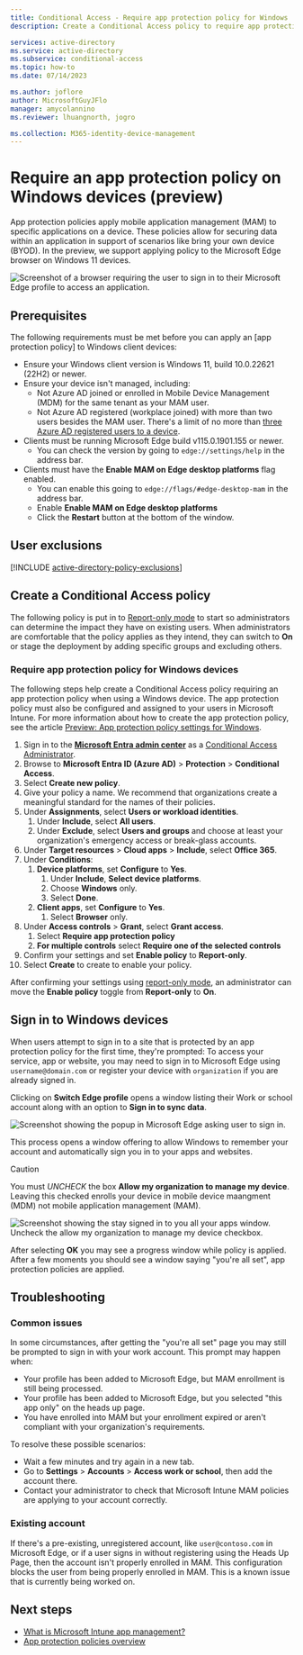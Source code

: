 ```yaml
---
title: Conditional Access - Require app protection policy for Windows
description: Create a Conditional Access policy to require app protection policy for Windows.

services: active-directory
ms.service: active-directory
ms.subservice: conditional-access
ms.topic: how-to
ms.date: 07/14/2023

ms.author: joflore
author: MicrosoftGuyJFlo
manager: amycolannino
ms.reviewer: lhuangnorth, jogro

ms.collection: M365-identity-device-management
---
```

# Require an app protection policy on Windows devices (preview)

App protection policies apply mobile application management (MAM) to specific applications on a device. These policies allow for securing data within an application in support of scenarios like bring your own device (BYOD). In the preview, we support applying policy to the Microsoft Edge browser on Windows 11 devices.

![Screenshot of a browser requiring the user to sign in to their Microsoft Edge profile to access an application.](./media/how-to-app-protection-policy-windows/browser-sign-in-with-edge-profile.png)

## Prerequisites

The following requirements must be met before you can apply an [app protection policy] to Windows client devices:

- Ensure your Windows client version is Windows 11, build 10.0.22621 (22H2) or newer.
- Ensure your device isn't managed, including:
   - Not Azure AD joined or enrolled in Mobile Device Management (MDM) for the same tenant
as your MAM user.
   - Not Azure AD registered (workplace joined) with more than two users besides the MAM user. There's a limit of no more than [three Azure AD registered users to a device](../devices/faq.yml#i-can-t-add-more-than-3-azure-ad-user-accounts-under-the-same-user-session-on-a-windows-10-11-device--why).
- Clients must be running Microsoft Edge build v115.0.1901.155 or newer.
   - You can check the version by going to `edge://settings/help` in the address bar.
- Clients must have the **Enable MAM on Edge desktop platforms** flag enabled.
   - You can enable this going to `edge://flags/#edge-desktop-mam` in the address bar.
   - Enable **Enable MAM on Edge desktop platforms**
   - Click the **Restart** button at the bottom of the window.

## User exclusions
[!INCLUDE [active-directory-policy-exclusions](../../../includes/active-directory-policy-exclude-user.md)]

## Create a Conditional Access policy

The following policy is put in to [Report-only mode](howto-conditional-access-insights-reporting.md) to start so administrators can determine the impact they have on existing users. When administrators are comfortable that the policy applies as they intend, they can switch to **On** or stage the deployment by adding specific groups and excluding others.

### Require app protection policy for Windows devices

The following steps help create a Conditional Access policy requiring an app protection policy when using a Windows device. The app protection policy must also be configured and assigned to your users in Microsoft Intune. For more information about how to create the app protection policy, see the article [Preview: App protection policy settings for Windows](/mem/intune/apps/app-protection-policy-settings-windows).

1. Sign in to the **[Microsoft Entra admin center](https://entra.microsoft.com)** as a [Conditional Access Administrator](../roles/permissions-reference.md#conditional-access-administrator).
1. Browse to **Microsoft Entra ID (Azure AD)** > **Protection** > **Conditional Access**.
1. Select **Create new policy**.
1. Give your policy a name. We recommend that organizations create a meaningful standard for the names of their policies.
1. Under **Assignments**, select **Users or workload identities**.
   1. Under **Include**, select **All users**.
   1. Under **Exclude**, select **Users and groups** and choose at least your organization's emergency access or break-glass accounts.
1. Under **Target resources** > **Cloud apps** > **Include**, select **Office 365**.
1. Under **Conditions**:
   1. **Device platforms**, set **Configure** to **Yes**.
      1. Under **Include**, **Select device platforms**.
      1. Choose **Windows** only.
      1. Select **Done**.
   1. **Client apps**, set **Configure** to **Yes**. 
      1. Select **Browser** only.
1. Under **Access controls** > **Grant**, select **Grant access**.
   1. Select **Require app protection policy**
   1. **For multiple controls** select **Require one of the selected controls**
1. Confirm your settings and set **Enable policy** to **Report-only**.
1. Select **Create** to create to enable your policy.

After confirming your settings using [report-only mode](howto-conditional-access-insights-reporting.md), an administrator can move the **Enable policy** toggle from **Report-only** to **On**.

## Sign in to Windows devices

When users attempt to sign in to a site that is protected by an app protection policy for the first time, they're prompted: To access your service, app or website, you may need to sign in to Microsoft Edge using `username@domain.com` or register your device with `organization` if you are already signed in.

Clicking on **Switch Edge profile** opens a window listing their Work or school account along with an option to **Sign in to sync data**.

   ![Screenshot showing the popup in Microsoft Edge asking user to sign in.](./media/how-to-app-protection-policy-windows/browser-sign-in-continue-with-work-or-school-account.png)

This process opens a window offering to allow Windows to remember your account and automatically sign you in to your apps and websites. 

> [!CAUTION]
> You must *UNCHECK* the box **Allow my organization to manage my device**. Leaving this checked enrolls your device in mobile device maangment (MDM) not mobile application management (MAM).

![Screenshot showing the stay signed in to you all your apps window. Uncheck the allow my organization to manage my device checkbox.](./media/how-to-app-protection-policy-windows/stay-signed-in-to-all-your-apps.png)

After selecting **OK** you may see a progress window while policy is applied. After a few moments you should see a window saying "you're all set", app protection policies are applied.

## Troubleshooting

### Common issues

In some circumstances, after getting the "you're all set" page you may still be prompted to sign in with your work account. This prompt may happen when: 

- Your profile has been added to Microsoft Edge, but MAM enrollment is still being processed.
- Your profile has been added to Microsoft Edge, but you selected "this app only" on the heads up page.
- You have enrolled into MAM but your enrollment expired or aren't compliant with your organization's requirements.

To resolve these possible scenarios:

- Wait a few minutes and try again in a new tab.
- Go to **Settings** > **Accounts** > **Access work or school**, then add the account there.
- Contact your administrator to check that Microsoft Intune MAM policies are applying to your account correctly.

### Existing account

If there's a pre-existing, unregistered account, like `user@contoso.com` in Microsoft Edge, or if a user signs in without registering using the Heads Up Page, then the account isn't properly enrolled in MAM. This configuration blocks the user from being properly enrolled in MAM. This is a known issue that is currently being worked on. 

## Next steps

- [What is Microsoft Intune app management?](/mem/intune/apps/app-management)
- [App protection policies overview](/mem/intune/apps/app-protection-policy)
